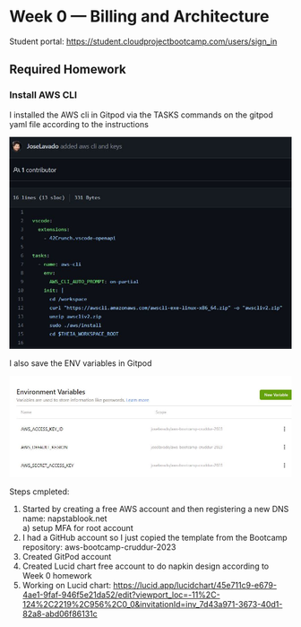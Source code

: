 # Week 0 — Billing and Architecture
Student portal: https://student.cloudprojectbootcamp.com/users/sign_in

## Required Homework

### Install AWS CLI

I installed the AWS cli in Gitpod via the TASKS commands on the gitpod yaml file according to the instructions

![I installed the AWS cli](assets/Installed_AWS_CLI.png)

I also save the ENV variables in Gitpod

![Gitpod variables](assets/Gitpod_vars.JPG)



Steps cmpleted:<br>
1) Started by creating a free AWS account and then registering a new DNS name: napstablook.net <br>
  a) setup MFA for root account<br>
3) I had a GitHub account so I just copied the template from the Bootcamp repository: aws-bootcamp-cruddur-2023 <br>
4) Created GitPod account <br>
5) Created Lucid chart free account to do napkin design according to Week 0 homework <br>
6) Working on Lucid chart: https://lucid.app/lucidchart/45e711c9-e679-4ae1-9faf-946f5e21da52/edit?viewport_loc=-11%2C-124%2C2219%2C956%2C0_0&invitationId=inv_7d43a971-3673-40d1-82a8-abd06f86131c

